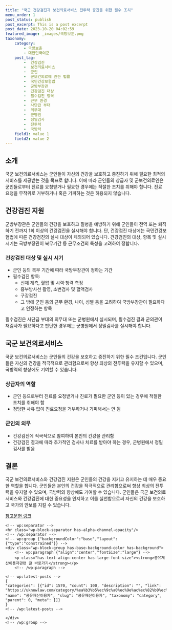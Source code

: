 ```yaml
---
title: "국군 건강검진과 보건의료서비스 전투력 증진을 위한 필수 조치"
menu_order: 1
post_status: publish
post_excerpt: This is a post excerpt
post_date: 2023-10-20 04:02:59
featured_image: _images/국방보훈.png
taxonomy:
    category:
        - 국방보훈
        - 대한민국여군
    post_tag:
        -  건강검진
        -  보건의료서비스
        -  군인
        -  군보건의료에 관한 법률
        -  국민건강보험법
        -  군방부장관
        -  건강검진 대상
        -  필수검진 항목
        -  근무 환경
        -  사단급 부대
        -  의무대
        -  군병원
        -  정밀검사
        -  전투력
        -  국방력
    field1: value 1
    field2: value 2
---
```




## 소개

국군 보건의료서비스는 군인들이 자신의 건강을 보호하고 증진하기 위해 필요한 최적의 서비스를 제공받는 것을 목표로 합니다. 이에 따라 군인들의 상급자 및 군보건의료인은 군인들로부터 진료를 요청받거나 필요한 경우에는 적절한 조치를 취해야 합니다. 진료 요청을 무작위로 거부하거나 혹은 기피하는 것은 허용되지 않습니다.

## 건강검진 지원

군방부장관은 군인들의 건강을 보호하고 질병을 예방하기 위해 군인들이 전역 또는 퇴직하기 전까지 1회 이상의 건강검진을 실시해야 합니다. 단, 건강검진 대상에는 국민건강보험법에 따른 건강검진의 실시 대상이 제외되어 있습니다. 건강검진의 대상, 항목 및 실시 시기는 국방부장관이 복무기간 등 근무조건의 특성을 고려하여 정합니다.

### 건강검진 대상 및 실시 시기

- 군인 등의 복무 기간에 따라 국방부장관이 정하는 기간
- 필수검진 항목:
  - 신체 계측, 혈압 및 시력·청력 측정
  - 흉부방사선 촬영, 소변검사 및 혈액검사
  - 구강검진
  - 그 밖에 군인 등의 근무 환경, 나이, 성별 등을 고려하여 국방부장관이 필요하다고 인정하는 항목

필수검진은 사단급 부대의 의무대 또는 군병원에서 실시되며, 필수검진 결과 군의관이 재검사가 필요하다고 판단한 경우에는 군병원에서 정밀검사를 실시해야 합니다.

## 국군 보건의료서비스

국군 보건의료서비스는 군인들의 건강을 보호하고 증진하기 위한 필수 조건입니다. 군인들은 자신의 건강을 적극적으로 관리함으로써 항상 최상의 전투력을 유지할 수 있으며, 국방력의 향상에도 기여할 수 있습니다.

### 상급자의 역할

- 군인 등으로부터 진료를 요청받거나 진료가 필요한 군인 등이 있는 경우에 적절한 조치를 취해야 함
- 정당한 사유 없이 진료요청을 거부하거나 기피해서는 안 됨

### 군인의 의무

- 건강검진에 적극적으로 참여하여 본인의 건강을 관리함
- 건강검진 결과에 따라 추가적인 검사나 치료를 받아야 하는 경우, 군병원에서 정밀검사를 받음

## 결론

국군 보건의료서비스와 건강검진 지원은 군인들의 건강을 지키고 유지하는 데 매우 중요한 역할을 합니다. 군인들은 본인의 건강을 적극적으로 관리함으로써 항상 최상의 전투력을 유지할 수 있으며, 국방력의 향상에도 기여할 수 있습니다. 군인들은 국군 보건의료서비스와 건강검진에 대한 중요성을 인지하고 이를 실천함으로써 자신의 건강을 보호하고 국가의 안보를 지킬 수 있습니다.

[참고문헌 링크](reference-link)

    <!-- wp:separator -->
    <hr class="wp-block-separator has-alpha-channel-opacity"/>
    <!-- /wp:separator -->
    <!-- wp:group {"backgroundColor":"base","layout":{"type":"constrained"}} -->
    <div class="wp-block-group has-base-background-color has-background">
        <!-- wp:paragraph {"align":"center","fontSize":"large"} -->
        <p class="has-text-align-center has-large-font-size"><strong>공유재산이용자관련 글 바로가기</strong></p>
        <!-- /wp:paragraph -->
        
    <!-- wp:latest-posts -->
    {
    "categories": [{"id": 1570, "count": 100, "description": "", "link": "https://uknowlaw.com/category/%ea%b3%b5%ec%9c%a0%ec%9e%ac%ec%82%b0%ec%9d%b4%ec%9a%a9%ec%9e%90/", "name": "공유재산이용자", "slug": "공유재산이용자", "taxonomy": "category", "parent": 0, "meta": []}
    }
    <!-- /wp:latest-posts -->
    
    </div>
    <!-- /wp:group -->
    
